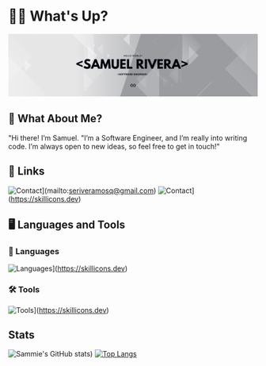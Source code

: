 <!--https://github.com/alexandresanlim/Badges4-README.md-Profile-->
# 👋🏽 What's Up?

![Logo](./resources/banner.png)


## 🤔 What About Me?
"Hi there! I’m Samuel. "I’m a Software Engineer, and I’m really into writing code. I’m always open to new ideas, so feel free to get in touch!"

## 📱 Links

![Contact](https://skillicons.dev/icons?i=gmail&theme=dark)](mailto:seriveramosq@gmail.com)
![Contact](https://skillicons.dev/icons?i=discord&theme=dark)](https://skillicons.dev)


## 🖥 Languages and Tools

### 🧾 Languages

![Languages](https://skillicons.dev/icons?i=cs,cpp,java,html,css,javascript&theme=dark&perline=3)](https://skillicons.dev)

### 🛠 Tools

![Tools](https://skillicons.dev/icons?i=dotnet,unity,vscode&theme=dark&perline=3)](https://skillicons.dev)

## Stats
![Sammie's GitHub stats](https://github-readme-stats.vercel.app/api?username=dnbsammie&theme=graywhite&show_icons=true))
[![Top Langs](https://github-readme-stats.vercel.app/api/top-langs/?username=dnbsammie&theme=graywhite&layout=donut)](https://github.com/dnbsammie/github-readme-stats)
